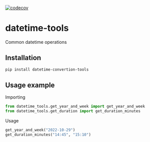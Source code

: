 
<!-- [![codecov](https://codecov.io/gh/TheNewThinkTank/datetime-tools/branch/main/graph/badge.svg?token=CKAX4A3JQF)](https://codecov.io/gh/TheNewThinkTank/datetime-tools) -->

[![codecov](https://codecov.io/gh/TheNewThinkTank/datetime-tools/graph/badge.svg?token=8BBDs8MwJv)](https://codecov.io/gh/TheNewThinkTank/datetime-tools)

# datetime-tools

Common datetime operations

## Installation

```BASH
pip install datetime-convertion-tools
```

## Usage example

Importing

```Python
from datetime_tools.get_year_and_week import get_year_and_week
from datetime_tools.get_duration import get_duration_minutes
```

Usage

```Python
get_year_and_week("2022-10-29")
get_duration_minutes("14:45", "15:10")
```

<!--
## Create a new release

example:

```BASH
git tag 0.0.1
git push origin --tags
```

release a patch:

```BASH
poetry version patch
```

then `git commit`, `git push` and

```BASH
git tag 0.0.2
git push origin --tags
```
-->
